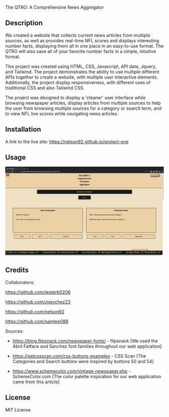 The QTRO: A Comprehensive News Aggregator

## Description

We created a website that collects current news articles from multiple sources, as well as provides real-time NFL scores and displays interesting number facts, displaying them all in one place in an easy-to-use format. The QTRO will also save all of your favorite number facts in a simple, intuitive format. 

This project was created using HTML, CSS, Javascript, API data, Jquery, and Tailwind. The project demonstrates the ability to use multiple different APIs together to create a website, with multiple user interactive elements. Additionally, the project display responsiveness, with different uses of traditional CSS and also Tailwind CSS. 

The project was designed to display a 'cleaner' user interface while browsing newspaper articles, display articles from multiple sources to help the user from browsing multiple sources for a category or search term, and to view NFL live scores while navigating news articles. 


## Installation

A link to the live site: https://nelson92.github.io/project-one


## Usage

![News Aggregator Screenshot](assets/images/news-aggregator-screenshot.png)


## Credits

Collaborators:

https://github.com/jesterb0206

https://github.com/Joeychez23

https://github.com/nelson92

https://github.com/samlee088


Sources:

- https://blog.flipsnack.com/newspaper-fonts/ - flipsnack [We used the Abril Fatface and Sanchez font families throughout our web application]

- https://getcssscan.com/css-buttons-examples - CSS Scan [The Categories and Search buttons were inspired by buttons 50 and 54]

- https://www.schemecolor.com/vintage-newspaper.php - SchemeColor.com [The color palette inspiration for our web application came from this article]


## License
MIT License

